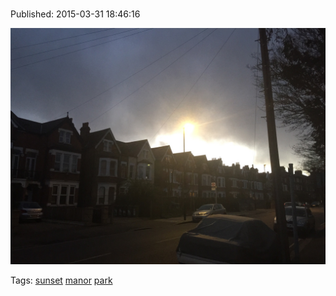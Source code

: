 
# 

Published: 2015-03-31 18:46:16

![](115138807662-0.jpg)

Tags: [sunset](tag-sunset.md) [manor](tag-manor.md) [park](tag-park.md)
